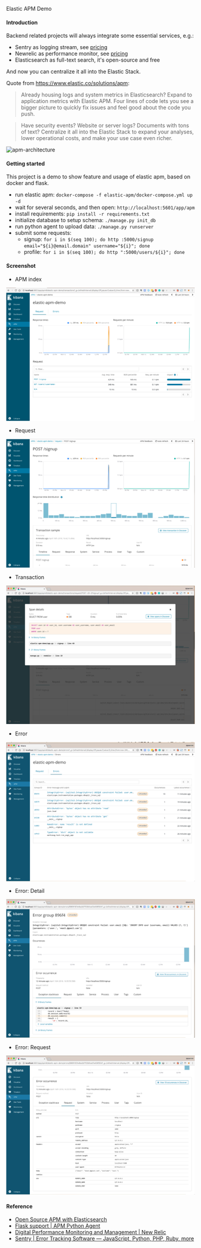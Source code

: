 Elastic APM Demo

#### Introduction

Backend related projects will always integrate some essential services, e.g.:

- Sentry as logging stream, see [pricing](https://sentry.io/pricing)
- Newrelic as performance monitor, see [pricing](https://newrelic.com/application-monitoring/pricing)
- Elasticsearch as full-text search, it's open-source and free

And now you can centralize it all into the Elastic Stack.

Quote from https://www.elastic.co/solutions/apm:

> Already housing logs and system metrics in Elasticsearch? Expand to application metrics with Elastic APM. Four lines of code lets you see a bigger picture to quickly fix issues and feel good about the code you push.

> Have security events? Website or server logs? Documents with tons of text? Centralize it all into the Elastic Stack to expand your analyses, lower operational costs, and make your use case even richer.

![apm-architecture](https://www.elastic.co/guide/en/apm/get-started/current/apm-architecture.png)

#### Getting started

This project is a demo to show feature and usage of elastic apm, based on docker and flask.

- run elastic apm: `docker-compose -f elastic-apm/docker-compose.yml up -d`
- wait for several seconds, and then open: `http://localhost:5601/app/apm`
- install requirements: `pip install -r requirements.txt`
- initialize database to setup schema: `./manage.py init_db`
- run python agent to upload data: `./manage.py runserver`
- submit some requests:
  - signup: `for i in $(seq 100); do http :5000/signup email="${i}@email.domain" username="${i}"; done`
  - profile: `for i in $(seq 100); do http ":5000/users/${i}"; done`

#### Screenshot

- APM index

![](screenshots/index.png)

- Request

![](screenshots/request.png)

- Transaction

![](screenshots/transaction.png)

- Error

![](screenshots/error.png)

- Error: Detail

![](screenshots/error-detail.png)

- Error: Request

![](screenshots/error-request.png)

#### Reference
- [Open Source APM with Elasticsearch](https://www.elastic.co/solutions/apm)
- [Flask support | APM Python Agent](https://www.elastic.co/guide/en/apm/agent/python/2.x/flask-support.html)
- [Digital Performance Monitoring and Management | New Relic](https://newrelic.com/)
- [Sentry | Error Tracking Software — JavaScript, Python, PHP, Ruby, more](https://sentry.io/welcome/)
